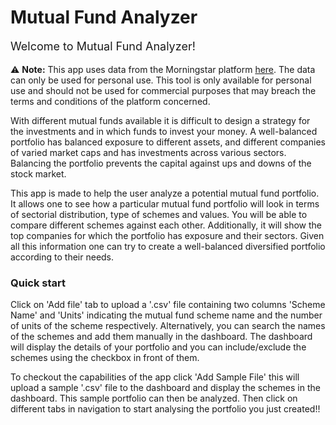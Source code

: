 # Mutual Fund Analyzer

<p style='font-size: 18px;'>Welcome to Mutual Fund Analyzer!</p> 

⚠️ **Note:** This app uses data from the Morningstar platform [here](https://www.morningstar.com/). The data can only be used for personal use. This tool is only available for personal use and should not be used for commercial purposes that may breach the terms and conditions of the platform concerned.


With different mutual funds available it is difficult to design a strategy for the investments and in which funds to invest your money. A well-balanced portfolio has balanced exposure to different assets, and different companies of varied market caps and has investments across various sectors. Balancing the portfolio prevents the capital against ups and downs of the stock market. 


This app is made to help the user analyze a potential mutual fund portfolio. It allows one to see how a particular mutual fund portfolio will look in terms of sectorial distribution, type of schemes and values. You will be able to compare different schemes against each other. Additionally, it will show the top companies for which the portfolio has exposure and their sectors. Given all this information one can try to create a well-balanced diversified portfolio according to their needs.


### Quick start 

Click on 'Add file' tab to upload a '.csv' file containing two columns 'Scheme Name' and 'Units' indicating the mutual fund scheme name and the number of units of the scheme respectively. Alternatively, you can search the names of the schemes and add them manually in the dashboard. The dashboard will display the details of your portfolio and you can include/exclude the schemes using the checkbox in front of them. 

To checkout the capabilities of the app click 'Add Sample File' this will upload a sample '.csv' file to the dashboard and display the schemes in the dashboard. This sample portfolio can then be analyzed. Then click on different tabs in navigation to start analysing the portfolio you just created!!





